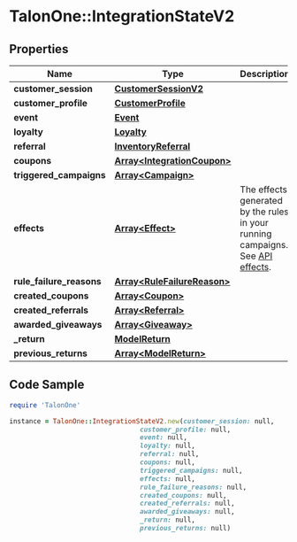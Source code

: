# TalonOne::IntegrationStateV2

## Properties

Name | Type | Description | Notes
------------ | ------------- | ------------- | -------------
**customer_session** | [**CustomerSessionV2**](CustomerSessionV2.md) |  | [optional] 
**customer_profile** | [**CustomerProfile**](CustomerProfile.md) |  | [optional] 
**event** | [**Event**](Event.md) |  | [optional] 
**loyalty** | [**Loyalty**](Loyalty.md) |  | [optional] 
**referral** | [**InventoryReferral**](InventoryReferral.md) |  | [optional] 
**coupons** | [**Array&lt;IntegrationCoupon&gt;**](IntegrationCoupon.md) |  | [optional] 
**triggered_campaigns** | [**Array&lt;Campaign&gt;**](Campaign.md) |  | [optional] 
**effects** | [**Array&lt;Effect&gt;**](Effect.md) | The effects generated by the rules in your running campaigns. See [API effects](https://docs.talon.one/docs/dev/integration-api/api-effects). | 
**rule_failure_reasons** | [**Array&lt;RuleFailureReason&gt;**](RuleFailureReason.md) |  | [optional] 
**created_coupons** | [**Array&lt;Coupon&gt;**](Coupon.md) |  | 
**created_referrals** | [**Array&lt;Referral&gt;**](Referral.md) |  | 
**awarded_giveaways** | [**Array&lt;Giveaway&gt;**](Giveaway.md) |  | [optional] 
**_return** | [**ModelReturn**](ModelReturn.md) |  | [optional] 
**previous_returns** | [**Array&lt;ModelReturn&gt;**](ModelReturn.md) |  | [optional] 

## Code Sample

```ruby
require 'TalonOne'

instance = TalonOne::IntegrationStateV2.new(customer_session: null,
                                 customer_profile: null,
                                 event: null,
                                 loyalty: null,
                                 referral: null,
                                 coupons: null,
                                 triggered_campaigns: null,
                                 effects: null,
                                 rule_failure_reasons: null,
                                 created_coupons: null,
                                 created_referrals: null,
                                 awarded_giveaways: null,
                                 _return: null,
                                 previous_returns: null)
```


